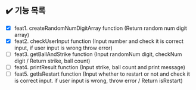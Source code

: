 ## ✔️ 기능 목록

- [x] feat1. createRandomNumDigitArray function (Return random num digit array)
- [x] feat2. checkUserInput function (Input number and check it is correct input, if user input is wrong throw error)
- [ ] feat3. getBallAndStrike function (Input randomNum digit, checkNum digit / Return strike, ball count)
- [ ] feat4. printResult function (Input strike, ball count and print message)
- [ ] feat5. getIsRestart function (Input whether to restart or not and check it is correct input. if user input is wrong, throw error / Return isRestart)
